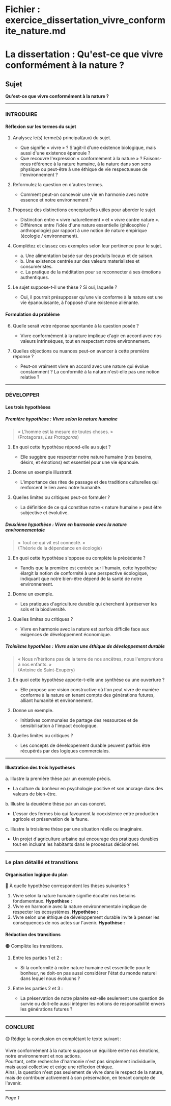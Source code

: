 # Fichier : exercice_dissertation_vivre_conformite_nature.md

# La dissertation : Qu'est-ce que vivre conformément à la nature ?

## Sujet
**Qu'est-ce que vivre conformément à la nature ?**

---

### INTRODUIRE

#### Réflexion sur les termes du sujet

1. Analysez le(s) terme(s) principal(aux) du sujet. 
   - Que signifie « vivre » ? S'agit-il d'une existence biologique, mais aussi d'une existence épanouie ? 
   - Que recouvre l'expression « conformément à la nature » ? Faisons-nous référence à la nature humaine, à la nature dans son sens physique ou peut-être à une éthique de vie respectueuse de l'environnement ?

2. Reformulez la question en d'autres termes.
   - Comment peut-on concevoir une vie en harmonie avec notre essence et notre environnement ?

3. Proposez des distinctions conceptuelles utiles pour aborder le sujet.
   - Distinction entre « vivre naturellement » et « vivre contre nature ». 
   - Différence entre l'idée d'une nature essentielle (philosophie / anthropologie) par rapport à une notion de nature empirique (écologie / environnement).

4. Complétez et classez ces exemples selon leur pertinence pour le sujet.
   - a. Une alimentation basée sur des produits locaux et de saison.
   - b. Une existence centrée sur des valeurs materialistes et consuméristes.
   - c. La pratique de la méditation pour se reconnecter à ses émotions authentiques.

5. Le sujet suppose-t-il une thèse ? Si oui, laquelle ? 
   - Oui, il pourrait présupposer qu'une vie conforme à la nature est une vie épanouissante, à l'opposé d'une existence aliénante.

#### Formulation du problème

6. Quelle serait votre réponse spontanée à la question posée ? 
   - Vivre conformément à la nature implique d'agir en accord avec nos valeurs intrinsèques, tout en respectant notre environnement.

7. Quelles objections ou nuances peut-on avancer à cette première réponse ?
   - Peut-on vraiment vivre en accord avec une nature qui évolue constamment ? La conformité à la nature n'est-elle pas une notion relative ?

---

### DÉVELOPPER

#### Les trois hypothèses

##### Première hypothèse : Vivre selon la nature humaine

> « L’homme est la mesure de toutes choses. »  
> (Protagoras, *Les Protagoras*)

1. En quoi cette hypothèse répond-elle au sujet ? 
   - Elle suggère que respecter notre nature humaine (nos besoins, désirs, et émotions) est essentiel pour une vie épanouie.

2. Donne un exemple illustratif. 
   - L'importance des rites de passage et des traditions culturelles qui renforcent le lien avec notre humanité.

3. Quelles limites ou critiques peut-on formuler ? 
   - La définition de ce qui constitue notre « nature humaine » peut être subjective et évolutive.

##### Deuxième hypothèse : Vivre en harmonie avec la nature environnementale

> « Tout ce qui vit est connecté. »  
> (Théorie de la dépendance en écologie)

1. En quoi cette hypothèse s'oppose ou complète la précédente ?
   - Tandis que la première est centrée sur l'humain, cette hypothèse élargit la notion de conformité à une perspective écologique, indiquant que notre bien-être dépend de la santé de notre environnement.

2. Donne un exemple. 
   - Les pratiques d'agriculture durable qui cherchent à préserver les sols et la biodiversité.

3. Quelles limites ou critiques ?
   - Vivre en harmonie avec la nature est parfois difficile face aux exigences de développement économique.

##### Troisième hypothèse : Vivre selon une éthique de développement durable

> « Nous n’héritons pas de la terre de nos ancêtres, nous l'empruntons à nos enfants. »  
> (Antoine de Saint-Exupéry)

1. En quoi cette hypothèse apporte-t-elle une synthèse ou une ouverture ?
   - Elle propose une vision constructive où l'on peut vivre de manière conforme à la nature en tenant compte des générations futures, alliant humanité et environnement.

2. Donne un exemple.
   - Initiatives communales de partage des ressources et de sensibilisation à l'impact écologique.

3. Quelles limites ou critiques ? 
   - Les concepts de développement durable peuvent parfois être récupérés par des logiques commerciales.

---

#### Illustration des trois hypothèses

a. Illustre la première thèse par un exemple précis. 
   - La culture du bonheur en psychologie positive et son ancrage dans des valeurs de bien-être.

b. Illustre la deuxième thèse par un cas concret. 
   - L'essor des fermes bio qui favounent la coexistence entre production agricole et préservation de la faune.

c. Illustre la troisième thèse par une situation réelle ou imaginaire. 
   - Un projet d'agriculture urbaine qui encourage des pratiques durables tout en incluant les habitants dans le processus décisionnel.

---

### Le plan détaillé et transitions

#### Organisation logique du plan 

🔴 À quelle hypothèse correspondent les thèses suivantes ?

1. Vivre selon la nature humaine signifie écouter nos besoins fondamentaux. **Hypothèse :** 
2. Vivre en harmonie avec la nature environnementale implique de respecter les écosystèmes. **Hypothèse :** 
3. Vivre selon une éthique de développement durable invite à penser les conséquences de nos actes sur l'avenir. **Hypothèse :** 

#### Rédaction des transitions 

🟠 Complète les transitions.

1. Entre les parties 1 et 2 :  
   - Si la conformité à notre nature humaine est essentielle pour le bonheur, ne doit-on pas aussi considérer l'état du monde naturel dans lequel nous évoluons ?

2. Entre les parties 2 et 3 :  
   - La préservation de notre planète est-elle seulement une question de survie ou doit-elle aussi intégrer les notions de responsabilité envers les générations futures ?

---

### CONCLURE

🟡 Rédige la conclusion en complétant le texte suivant :

Vivre conformément à la nature suppose un équilibre entre nos émotions, notre environnement et nos actions.  
Pourtant, cette recherche d'harmonie n'est pas simplement individuelle, mais aussi collective et exige une réflexion éthique.  
Ainsi, la question n'est pas seulement de vivre dans le respect de la nature, mais de contribuer activement à son préservation, en tenant compte de l'avenir. 

--- 

*Page 1*